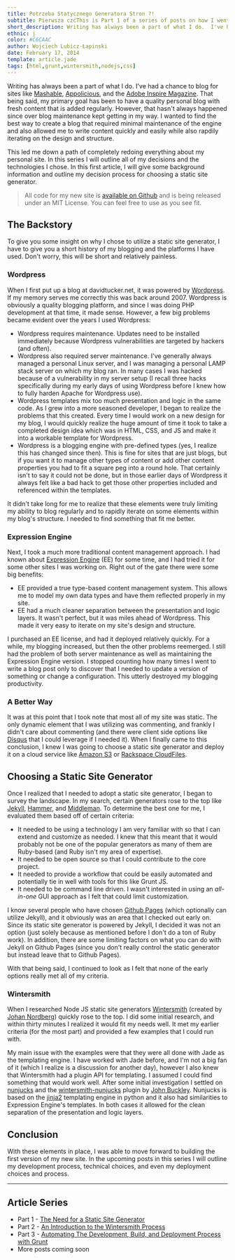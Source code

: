 ```yaml
---
title: Potrzeba Statycznego Generatora Stron ?!
subtitle: Pierwsza czćThis is Part 1 of a series of posts on how I went about developing my new site and the technology, reasoning, and lessons behind it.
short_description: Writing has always been a part of what I do.  I've had a chance to blog for sites like Mashable, Appolicious, and InsideRIA, but my main goal has been to have a quality personal blog.  However, that hasn't always happened since the technical side kept getting in my way.  I wanted to find the best way to create a blog that required minimal maintenance of the engine and also allowed me to write content quickly and easily while also rapdily iterating on the design and structure.
ethnic: j
color: #C6CAAC
author: Wojciech Lubicz-Łapinski
date: February 17, 2014
template: article.jade
tags: [html,grunt,wintersmith,nodejs,css]
---
```


Writing has always been a part of what I do.  I've had a chance to blog for sites like <a href="http://mashable.com/" target="_blank">Mashable</a>, <a href="http://www.appolicious.com/" target="_blank">Appolicious</a>, and the <a href="http://www.adobe.com/inspire.html" target="_blank">Adobe Inspire Magazine</a>.  That being said, my primary goal has been to have a quality personal blog with fresh content that is added regularly.  However, that hasn't always happened since over blog maintenance kept getting in my way.  I wanted to find the best way to create a blog that required minimal maintenance of the engine and also allowed me to write content quickly and easily while also rapdily iterating on the design and structure.  

This led me down a path of completely redoing everything about my personal site.  In this series I will outline all of my decisions and the technologies I chose.  In this first article, I will give some background information and outline my decision process for choosing a static site generator.  

> All code for my new site is <a href="https://github.com/davidtucker/davidtucker-blog" target="_blank">available on Github</a> and is being released under an MIT License.  You can feel free to use as you see fit.

## The Backstory

To give you some insight on why I chose to utilize a static site generator, I have to give you a short history of my blogging and the platforms I have used.  Don't worry, this will be short and relatively painless.

### Wordpress

When I first put up a blog at davidtucker.net, it was powered by <a href="http://wordpress.org/" target="_blank">Wordpress</a>.  If my memory serves me correctly this was back around 2007.  Wordpress is obviously a quality blogging platform, and since I was doing PHP development at that time, it made sense.  However, a few big problems became evident over the years I used Wordpress:

* Wordpress requires maintenance.  Updates need to be installed immediately because Wordpress vulnerabilities are targeted by hackers (and often).
* Wordpress also required server maintenance.  I've generally always managed a personal Linux server, and I was managing a personal LAMP stack server on which my blog ran.  In many cases I was hacked because of a vulnerability in my server setup (I recall three hacks specifically during my early days of using Wordpress before I knew how to fully harden Apache for Wordpress use).
* Wordpress templates mix too much presentation and logic in the same code.  As I grew into a more seasoned developer, I began to realize the problems that this created.  Every time I would work on a new design for my blog, I would quickly realize the huge amount of time it took to take a completed design idea which was in HTML, CSS, and JS and make it into a workable template for Wordpress.
* Wordpress is a blogging engine with pre-defined types (yes, I realize this has changed since then).  This is fine for sites that are just blogs, but if you want it to manage other types of content or add other content properties you had to fit a square peg into a round hole.  That certainly isn't to say it could not be done, but in those earlier days of Wordpress it always felt like a bad hack to get those other properties included and referenced within the templates.

It didn't take long for me to realize that these elements were truly limiting my ability to blog regularly and to rapidly iterate on some elements within my blog's structure.  I needed to find something that fit me better.

### Expression Engine

Next, I took a much more traditional content management approach.  I had known about <a href="http://ellislab.com/expressionengine" target="_blank">Expression Engine</a> (EE) for some time, and I had tried it for some other sites I was working on.   Right out of the gate there were some big benefits:

* EE provided a true type-based content management system.  This allows me to model my own data types and have them reflected properly in my site.
* EE had a much cleaner separation between the presentation and logic layers.  It wasn't perfect, but it was miles ahead of Wordpress.  This made it very easy to iterate on my site's design and structure.

I purchased an EE license, and had it deployed relatively quickly.  For a while, my blogging increased, but then the other problems reemerged.  I still had the problem of both server maintenance as well as maintaining the Expression Engine version.  I stopped counting how many times I went to write a blog post only to discover that I needed to update a version of something or change a configuration.  This utterly destroyed my blogging productivity.

### A Better Way

It was at this point that I took note that most all of my site was static.  The only dynamic element that I was utilizing was commenting, and frankly I didn't care about commenting (and there were client side options like <a href="http://disqus.com/" target="_blank">Disqus</a> that I could leverage if I needed it).  When I finally came to this conclusion, I knew I was going to choose a static site generator and deploy it on a cloud service like <a href="http://aws.amazon.com/s3/" target="_blank">Amazon S3</a> or <a href="http://www.rackspace.com/cloud/files/" target="_blank">Rackspace CloudFiles</a>.

## Choosing a Static Site Generator

Once I realized that I needed to adopt a static site generator, I began to survey the landscape.  In my search, certain generators rose to the top like <a href="http://jekyllrb.com/" target="_blank">Jekyll</a>, <a href="http://hammerformac.com/" target="_blank">Hammer</a>, and <a href="http://middlemanapp.com/" target="_blank">Middleman</a>.  To determine the best one for me, I evaluated them based off of certain criteria:

* It needed to be using a technology I am very familiar with so that I can extend and customize as needed.  I knew that this meant that it would probably not be one of the popular generators as many of them are Ruby-based (and Ruby isn't my area of expertise).
* It needed to be open source so that I could contribute to the core project.
* It needed to provide a workflow that could be easily automated and potentially tie in well with tools for this like Grunt JS.
* It needed to be command line driven.  I wasn't interested in using an _all-in-one_ GUI approach as I felt that could limit customization.

I know several people who have chosen <a href="http://pages.github.com/" target="_blank">Github Pages</a> (which optionally can utilize Jekyll), and it obviously was an area that I checked out early on.  Since its static site generator is powered by Jekyll, I decided it was not an option (just solely because as mentioned before I don't do a ton of Ruby work).  In addition, there are some limiting factors on what you can do with Jekyll on Github Pages (since you don't really control the static generator but instead leave that to Github Pages).

With that being said, I continued to look as I felt that none of the early options really met all of my criteria.

### Wintersmith

When I researched Node JS static site generators <a href="https://github.com/jnordberg/wintersmith" target="_blank">Wintersmith</a> (created by <a href="https://github.com/jnordberg" target="_blank">Johan Nordberg</a>) quickly rose to the top.  I did some initial research, and within thirty minutes I realized it would fit my needs well.  It met my earlier criteria (for the most part) and provided a few examples that I could run with.

My main issue with the examples were that they were all done with Jade as the templating engine.  I have worked with Jade before, and I'm not a big fan of it (which I realize is a discussion for another day), however I also knew that Wintersmith had a plugin API for templating.  I assumed I could find something that would work well.  After some initial investigation I settled on <a href="http://nunjucks.jlongster.com/" target="_blank">nunjucks</a> and the <a href="https://github.com/jbuck/wintersmith-nunjucks" target="_blank">wintersmith-nunjucks</a> plugin by <a href="https://github.com/jbuck" target="_blank">John Buckley</a>.  Nunjucks is based on the <a href="http://jinja.pocoo.org/" target="_blank">jinja2</a> templating engine in python and it also had similarities to Expression Engine's templates.   In both cases it allowed for the clean separation of the presentation and logic layers.  

## Conclusion

With these elements in place, I was able to move forward to building the first version of my new site.  In the upcoming posts in this series I will outline my development process, technical choices, and even my deployment choices and process.

---
<a name="seriesListing"></a>
## Article Series

* Part 1 - [The Need for a Static Site Generator](/articles/move-to-static-site-generator/)
* Part 2 - [An Introduction to the Wintersmith Process](/articles/introduction-to-wintersmith/)
* Part 3 - [Automating The Development, Build, and Deployment Process with Grunt](/articles/automating-with-grunt/)
* More posts coming soon




